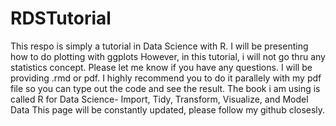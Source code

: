# RDSTutorial
This respo is simply a tutorial in Data Science with R. 
I will be presenting how to do plotting with ggplots
However, in this tutorial, i will not go thru any statistics concept. 
Please let me know if you have any questions. 
I will be providing .rmd or pdf. I highly recommend you to do it parallely with my pdf file so you can type out the code and see the result. 
The book i am using is called R for Data Science- Import, Tidy, Transform, Visualize, and Model Data
This page will be constantly updated, please follow my github closesly. 
